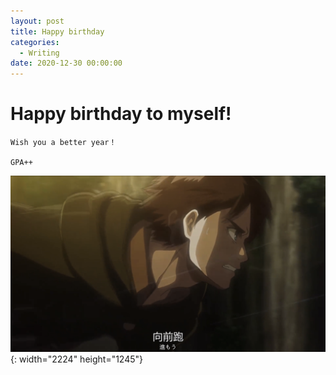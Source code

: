 ```yaml
---
layout: post
title: Happy birthday
categories:
  - Writing
date: 2020-12-30 00:00:00
---
```


# Happy birthday to myself\!

```
Wish you a better year！

GPA++
```

![](/uploads/eren-jaeger.png){: width="2224" height="1245"}
